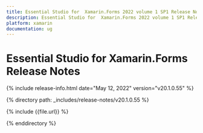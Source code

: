 ```yaml
---
title: Essential Studio for  Xamarin.Forms 2022 volume 1 SP1 Release Notes  
description: Essential Studio for  Xamarin.Forms 2022 volume 1 SP1 Release Notes  
platform: xamarin
documentation: ug
---
```


# Essential Studio for  Xamarin.Forms  Release Notes  

{% include release-info.html date="May 12, 2022"  version="v20.1.0.55" %} 

{% directory path: _includes/release-notes/v20.1.0.55 %}

{% include {{file.url}} %}

{% enddirectory %}